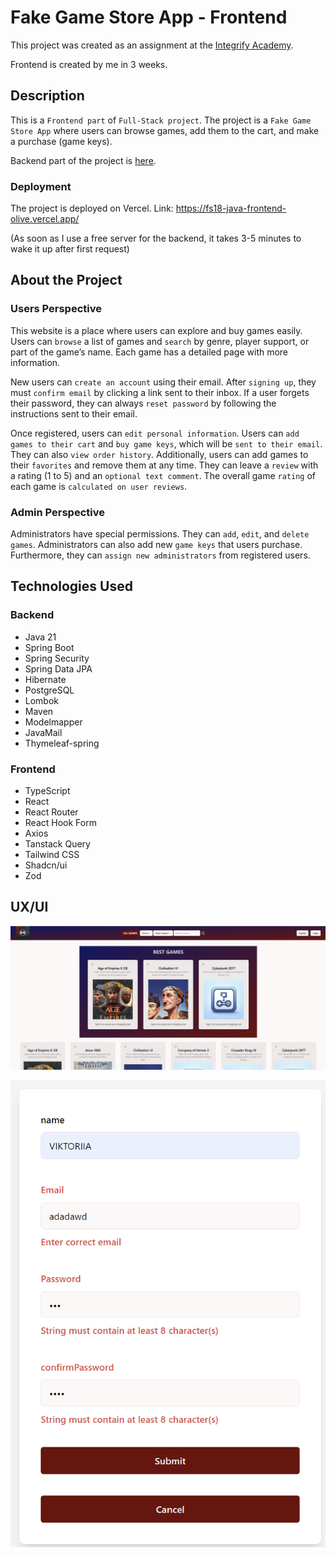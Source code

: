 
# Fake Game Store App - Frontend 

This project was created as an assignment at the [Integrify Academy](https://www.integrify.io/). 

Frontend is created by me in 3 weeks.

## Description

This is a `Frontend part` of `Full-Stack project`. 
The project is a `Fake Game Store App` where users can browse games, add them to the cart, and make a purchase (game keys).

Backend part of the project is [here](https://github.com/Olshanskaya/BE-Fake-Game-Store).

### Deployment

The project is deployed on Vercel. Link: https://fs18-java-frontend-olive.vercel.app/ 

(As soon as I use a free server for the backend, it takes 3-5 minutes to wake it up after first request)


## About the Project

### Users Perspective

This website is a place where users can explore and buy games easily. 
Users can `browse` a list of games and `search` by genre, player support, or part of the game’s name.
Each game has a detailed page with more information.

New users can `create an account` using their email. 
After `signing up`, they must `confirm email` by clicking a link sent to their inbox.
If a user forgets their password, they can always `reset password` by following the instructions sent to their email.

Once registered, users can `edit personal information`. 
Users can `add games to their cart` and `buy game keys`, which will be `sent to their email`. 
They can also `view order history`.
Additionally, users can add games to their `favorites` and remove them at any time. 
They can leave a `review` with a rating (1 to 5) and an `optional text comment`. 
The overall game `rating` of each game is `calculated on user reviews`.

### Admin Perspective

Administrators have special permissions.
They can `add`, `edit`, and `delete games`. 
Administrators can also add new `game keys` that users purchase.
Furthermore, they can `assign new administrators` from registered users.



## Technologies Used

### Backend

- Java 21
- Spring Boot
- Spring Security
- Spring Data JPA
- Hibernate
- PostgreSQL
- Lombok
- Maven
- Modelmapper
- JavaMail
- Thymeleaf-spring


### Frontend

- TypeScript
- React
- React Router
- React Hook Form
- Axios
- Tanstack Query
- Tailwind CSS
- Shadcn/ui
- Zod

## UX/UI

![Main Page](image.png)

![Sign Up Form](image-1.png)

